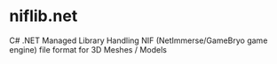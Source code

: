 # niflib.net
C# .NET Managed Library Handling NIF (NetImmerse/GameBryo game engine) file format for 3D Meshes / Models
